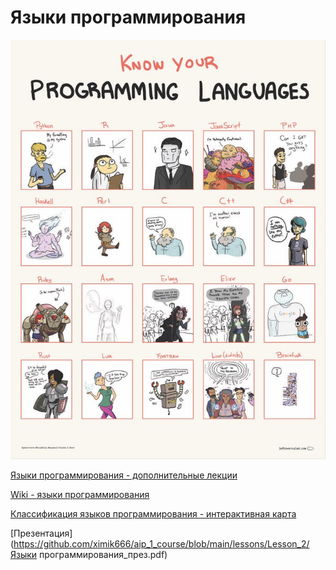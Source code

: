 #  Языки программирования



![](./Lesson_2/prev.jpg)

[Языки программирования - дополнительные лекции](https://moodle.kstu.ru/mod/page/view.php?id=47345)

[Wiki - языки программирования](https://ru.wikipedia.org/wiki/%D0%AF%D0%B7%D1%8B%D0%BA_%D0%BF%D1%80%D0%BE%D0%B3%D1%80%D0%B0%D0%BC%D0%BC%D0%B8%D1%80%D0%BE%D0%B2%D0%B0%D0%BD%D0%B8%D1%8F)

[Классификация языков программирования - интерактивная карта](https://cdn3.mindmeister.com/ru/129081511/_?fullscreen=1)

[Презентация](https://github.com/ximik666/aip_1_course/blob/main/lessons/Lesson_2/Языки программирования_през.pdf)

